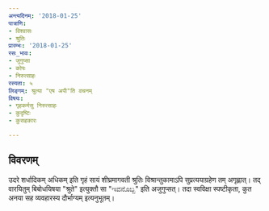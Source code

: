 ```yaml
---
अन्त्यदिनम्: '2018-01-25'
पात्राणि:
- विश्वासः
- श्रुतिः
प्रारम्भः: '2018-01-25'
रसः_भावः:
- जुगुप्सा
- कोपः
- निरुत्साहः
रस्यता: ५
लिङ्गम्: श्रुत्या "एष अपी"ति वचनम्
विषयः:
- गृहकर्मसु निरुत्साहः
- कुदृष्टिः
- कुसहकारः

---
```


## विवरणम्
उदरे शर्धादिकम् अधिकम् इति गृहं सायं शीघ्रमागवती श्रुतिः विश्रान्तुकामाऽपि सुप्रत्ययाग्रहेण तम् अगृह्णात्। तद् वारयितुम् बिबोधयिषया "श्रुते" इत्युक्तौ सा "ಇವನೊಬ್ಬ" इति अजुगुप्सत्। तदा स्वविक्षा स्पष्टीकृता, कुत अनया सह व्यवहारस्य दौर्भाग्यम् इत्यनुभूतम्।

